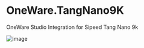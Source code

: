 # OneWare.TangNano9K

OneWare Studio Integration for Sipeed Tang Nano 9k

![image](https://github.com/timonix/OneWare.TangNano9K/OneWare.TangNano9K/main/demo.png)
